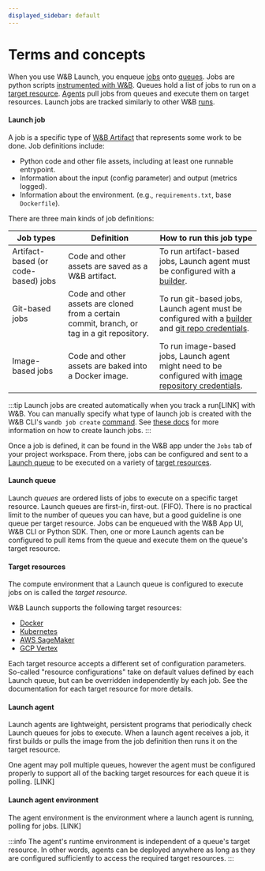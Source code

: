 ```yaml
---
displayed_sidebar: default
---
```


# Terms and concepts
When you use W&B Launch, you enqueue [jobs](#TBD) onto [queues](#TBD). Jobs are python scripts [instrumented with W&B](#TBD). Queues hold a list of jobs to run on a [target resource](#TBD). [Agents](#TBD) pull jobs from queues and execute them on target resources. Launch jobs are tracked similarly to other W&B [runs](#TBD).


#### Launch job
A job is a specific type of [W&B Artifact](#TBD) that represents some work to be done.  Job definitions include:

- Python code and other file assets, including at least one runnable entrypoint.
- Information about the input (config parameter) and output (metrics logged).
- Information about the environment. (e.g., `requirements.txt`, base `Dockerfile`).


There are three main kinds of job definitions:


| Job types | Definition | How to run this job type | 
| ---------- | --------- | -------------- |
|Artifact-based (or code-based) jobs| Code and other assets are saved as a W&B artifact.| To run artifact-based jobs, Launch agent must be configured with a [builder](#TBD). |
|Git-based jobs|  Code and other assets are cloned from a certain commit, branch, or tag in a git repository. | To run git-based jobs, Launch agent must be configured with a [builder](#TBD) and [git repo credentials](#TBD). |
|Image-based jobs|Code and other assets are baked into a Docker image. | To run image-based jobs, Launch agent might need to be configured with [image repository credentials](#TBD). | 


:::tip
Launch jobs are created automatically when you track a run[LINK] with W&B. You can manually specify what type of launch job is created with the W&B CLI's `wandb job create` [command](#TBD).  See [these docs](#TBD) for more information on how to create launch jobs.
:::

Once a job is defined, it can be found in the W&B app under the `Jobs` tab of your project workspace.  From there, jobs can be configured and sent to a [Launch queue](#TBD) to be executed on a variety of [target resources](#TBD).

#### Launch queue
Launch *queues* are ordered lists of jobs to execute on a specific target resource.  Launch queues are first-in, first-out. (FIFO).  There is no practical limit to the number of queues you can have, but a good guideline is one queue per target resource.  Jobs can be enqueued with the W&B App UI, W&B CLI or Python SDK.  Then, one or more Launch agents can be configured to pull items from the queue and execute them on the queue's target resource.

#### Target resources
The compute environment that a Launch queue is configured to execute jobs on is called the *target resource*.

W&B Launch supports the following target resources:

- [Docker](#TBD)
- [Kubernetes](#TBD)
- [AWS SageMaker](#TBD)
- [GCP Vertex](#TBD)

Each target resource accepts a different set of configuration parameters.  So-called "resource configurations" take on default values defined by each Launch queue, but can be overridden independently by each job.  See the documentation for each target resource for more details.

#### Launch agent
Launch agents are lightweight, persistent programs that periodically check Launch queues for jobs to execute.  When a launch agent receives a job, it first builds or pulls the image from the job definition then runs it on the target resource.

One agent may poll multiple queues, however the agent must be configured properly to support all of the backing target resources for each queue it is polling.  [LINK]

#### Launch agent environment
The agent environment is the environment where a launch agent is running, polling for jobs. [LINK]

:::info
The agent's runtime environment is independent of a queue's target resource.  In other words, agents can be deployed anywhere as long as they are configured sufficiently to access the required target resources.
:::